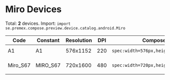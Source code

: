 # Miro Devices

Total: **2** devices. Import: `import se.premex.compose.preview.device.catalog.android.Miro`

| Code | Constant | Resolution | DPI | Compose Spec | Preview Usage |
|------|----------|------------|-----|-------------|---------------|
| A1 | A1 | 576x1152 | 220 | `spec:width=576px,height=1152px,dpi=220` | `@Preview(device = Miro.A1)` |
| Miro_S67 | MIRO_S67 | 720x1600 | 480 | `spec:width=720px,height=1600px,dpi=480` | `@Preview(device = Miro.MIRO_S67)` |

<!-- Generated automatically. Do not edit manually. -->
